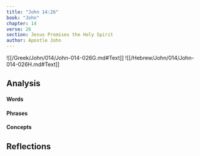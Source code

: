```yaml
---
title: "John 14:26"
book: "John"
chapter: 14
verse: 26
section: Jesus Promises the Holy Spirit
author: Apostle John
---
```

![[/Greek/John/014/John-014-026G.md#Text]]
![[/Hebrew/John/014/John-014-026H.md#Text]]

## Analysis

#### Words

#### Phrases

#### Concepts

## Reflections
